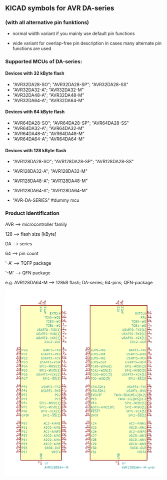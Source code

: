 ## KICAD symbols for AVR DA-series ##
### (with all alternative pin funktions) ###

* normal width variant if you mainly use default pin functions

* wide variant for overlap-free pin description in cases many alternate pin functions are used

### Supported MCUs of DA-series: ###

#### Devices with 32 kByte flash ####
* "AVR32DA28-SO"; "AVR32DA28-SP"; "AVR32DA28-SS"
* "AVR32DA32-A"; "AVR32DA32-M"
* "AVR32DA48-A"; "AVR32DA48-M"
* "AVR32DA64-A"; "AVR32DA64-M"

#### Devices with 64 kByte flash ####
* "AVR64DA28-SO"; "AVR64DA28-SP"; "AVR64DA28-SS"
* "AVR64DA32-A"; "AVR64DA32-M"
* "AVR64DA48-A"; "AVR64DA48-M"
* "AVR64DA64-A"; "AVR64DA64-M"

#### Devices with 128 kByte flash ####
* "AVR128DA28-SO"; "AVR128DA28-SP"; "AVR128DA28-SS"
* "AVR128DA32-A"; "AVR128DA32-M"
* "AVR128DA48-A"; "AVR128DA48-M"
* "AVR128DA64-A"; "AVR128DA64-M"

* "AVR-DA-SERIES" #dummy mcu

### Product Identification ###

AVR --> microcontroller family

128 --> flash size [kByte]

DA --> series

64 --> pin count

'-A' --> TQFP package

'-M' --> QFN  package

e.g. AVR128DA64-M --> 128kB flash; DA-series; 64-pins; QFN-package

![MCU_Microchip_DA_examples-alternative-pin-functions](https://github.com/Virtual-Java/kicad-symbols_AVR-DA-series/blob/master/examples/MCU_Microchip_DA_examples/MCU_Microchip_DA_examples-alternative-pin-functions.png)

